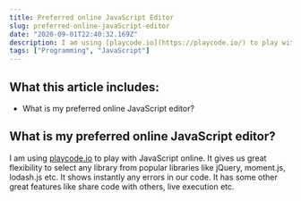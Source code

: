 ```yaml
---
title: Preferred online JavaScript Editor
slug: preferred-online-javaScript-editor
date: "2020-09-01T22:40:32.169Z"
description: I am using [playcode.io](https://playcode.io/) to play with JavaScript online.
tags: ["Programming", "JavaScript"]
---
```


## What this article includes:

- What is my preferred online JavaScript editor?

## What is my preferred online JavaScript editor?

I am using [playcode.io](https://playcode.io/) to play with JavaScript online. It gives us great flexibility to select any library from popular libraries like jQuery, moment.js, lodash.js etc. It shows instantly any errors in our code. It has some other great features like share code with others, live execution etc.
